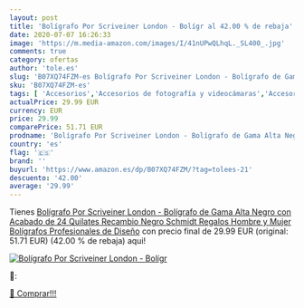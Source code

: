```yaml
---
layout: post
title: 'Bolígrafo Por Scriveiner London - Bolígr al 42.00 % de rebaja'
date: 2020-07-07 16:26:33
image: 'https://m.media-amazon.com/images/I/41nUPwQLhqL._SL400_.jpg'
comments: true
category: ofertas
author: 'tole.es'
slug: 'B07XQ74FZM-es Bolígrafo Por Scriveiner London - Bolígrafo de Gama Alta...'
sku: 'B07XQ74FZM-es'
tags: [ 'Accesorios','Accesorios de fotografía y videocámaras','Accesorios para portátiles y netbooks','Bolsas y fundas para cámaras compactas','Bolsas y fundas para cámaras digitales','Bolsas y fundas para cámaras,  videocámaras y prismáticos','Bolsas y fundas para portátiles y netbooks','Electrónica','Fotografía y videocámaras','Informática','Mochilas para portátiles y netbooks','bolígrafo','bolígrafos', ]
actualPrice: 29.99 EUR
currency: EUR
price: 29.99
comparePrice: 51.71 EUR
prodname: 'Bolígrafo Por Scriveiner London - Bolígrafo de Gama Alta Negro con Acabado de 24 Quilates  Recambio Negro Schmidt  Regalos Hombre y Mujer  Bolígrafos Profesionales de Diseño'
country: 'es'
flag: '🇪🇸'
brand: ''
buyurl: 'https://www.amazon.es/dp/B07XQ74FZM/?tag=tolees-21'
descuento: '42.00'
average: '29.99'
---
```


Tienes [Bolígrafo Por Scriveiner London - Bolígrafo de Gama Alta Negro con Acabado de 24 Quilates  Recambio Negro Schmidt  Regalos Hombre y Mujer  Bolígrafos Profesionales de Diseño](https://www.amazon.es/dp/B07XQ74FZM/?tag=tolees-21) con precio final de  29.99 EUR (original: 51.71 EUR) (42.00 %  de rebaja) aqui!

[![Bolígrafo Por Scriveiner London - Bolígr](https://m.media-amazon.com/images/I/41nUPwQLhqL._SL400_.jpg)](https://www.amazon.es/dp/B07XQ74FZM/?tag=tolees-21)

🔎:


[🛒 Comprar!!!](https://www.amazon.es/dp/B07XQ74FZM/?tag=tolees-21)
